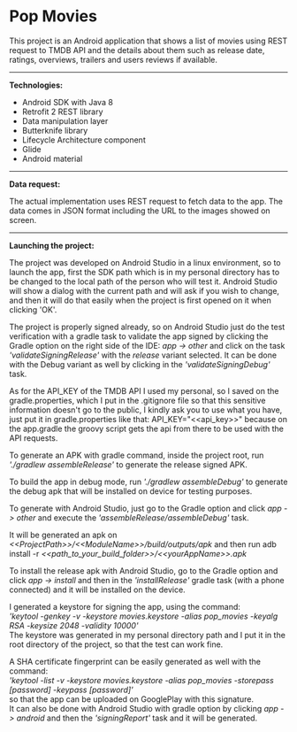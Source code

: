 # Pop Movies

This project is an Android application that shows a list of movies using REST request to TMDB API and the details about them such as release date, ratings, overviews, trailers and users reviews if available.
___________________________________________________________________________________________________________________________

**Technologies:**
   - Android SDK with Java 8
   - Retrofit 2 REST library
   - Data manipulation layer
   - Butterknife library
   - Lifecycle Architecture component
   - Glide
   - Android material
___________________________________________________________________________________________________________________________

**Data request:**

The actual implementation uses REST request to fetch data to the app. The data comes in JSON format including the URL to the images showed on screen.
___________________________________________________________________________________________________________________________


**Launching the project:**

The project was developed on Android Studio in a linux environment, so to launch the app, first the SDK path which is in my personal directory has to be changed to the local path of the person who will test it. Android Studio will show a dialog with the current path and will ask if you wish to change, and then it will do that easily when the project is first opened on it when clicking 'OK'.

The project is properly signed already, so on Android Studio just do the test verification with a gradle task to validate the app signed by clicking the Gradle option on the right side of the IDE: _app -> other_ and click on the task _'validateSigningRelease'_ with the _release_ variant selected. It can be done with the Debug variant as well by clicking in the _'validateSigningDebug'_ task.

As for the API_KEY of the TMDB API I used my personal, so I saved on the gradle.properties, which I put in the .gitignore file so that this sensitive information doesn't go to the public, I kindly ask you to use what you have, just put it in gradle.properties like that: API_KEY="&lt;&lt;api_key&gt;&gt;" because on the app.gradle the groovy script gets the api from there to be used with the API requests.

To generate an APK with gradle command, inside the project root, run _'./gradlew assembleRelease'_ to generate the release signed APK.<br/>

To build the app in debug mode, run _'./gradlew assembleDebug'_ to generate the debug apk that will be installed on device for testing purposes.<br/>

To generate with Android Studio, just go to the Gradle option and click _app -> other_ and execute the _'assembleRelease/assembleDebug'_ task.

It will be generated an apk on _&lt;&lt;ProjectPath&gt;&gt;/&lt;&lt;ModuleName&gt;&gt;/build/outputs/apk_ and then run adb install -r _&lt;&lt;path_to_your_build_folder&gt;&gt;/&lt;&lt;yourAppName&gt;&gt;.apk_

To install the release apk with Android Studio, go to the Gradle option and click _app -> install_ and then in the _'installRelease'_ gradle task (with a phone connected) and it will be installed on the device.

I generated a keystore for signing the app, using the command:\
_'keytool -genkey -v -keystore movies.keystore -alias pop_movies -keyalg RSA -keysize 2048 -validity 10000'_<br/>
The keystore was generated in my personal directory path and I put it in the root directory of the project, so that the test can work fine.
 
A SHA certificate fingerprint can be easily generated as well with the command:\
_'keytool -list -v -keystore movies.keystore -alias pop_movies -storepass [password] -keypass [password]'_ <br/>
so that the app can be uploaded on GooglePlay with this signature.<br/> It can also be done with Android Studio with gradle option by clicking _app -> android_ and then the _'signingReport'_ task and it will be generated.
